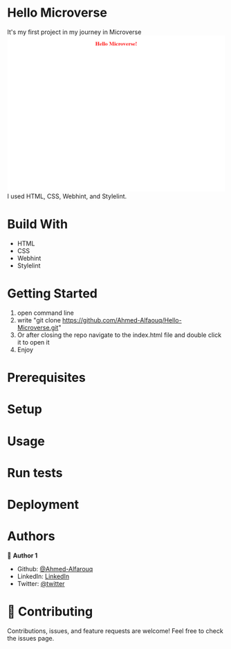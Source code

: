 # Hello Microverse
It's my first project in my journey in Microverse
![page image](/hello-microverse.png)
I used HTML, CSS, Webhint, and Stylelint.

# Build With
 - HTML
 - CSS
 - Webhint
 - Stylelint
# Getting Started
 1) open command line
 2) write "git clone https://github.com/Ahmed-Alfaouq/Hello-Microverse.git"
 3) Or after closing the repo navigate to the index.html file and double click it to open it
 4) Enjoy
# Prerequisites
# Setup
# Usage
# Run tests
# Deployment
# Authors
 :bearded_person: **Author 1**
  - Github: [@Ahmed-Alfarouq](https://github.com/Ahmed-Alfaouq)
  - LinkedIn: [LinkedIn](https://www.linkedin.com/in/ahmed-omar912ba9199/)
  - Twitter: [@twitter](https://twitter.com/mediocre23534)

# :handshake: Contributing
Contributions, issues, and feature requests are welcome!
Feel free to check the issues page.
